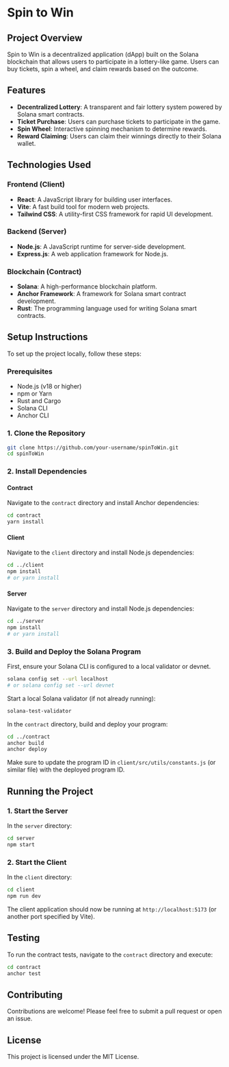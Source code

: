 # Spin to Win

## Project Overview

Spin to Win is a decentralized application (dApp) built on the Solana blockchain that allows users to participate in a lottery-like game. Users can buy tickets, spin a wheel, and claim rewards based on the outcome.

## Features

- **Decentralized Lottery**: A transparent and fair lottery system powered by Solana smart contracts.
- **Ticket Purchase**: Users can purchase tickets to participate in the game.
- **Spin Wheel**: Interactive spinning mechanism to determine rewards.
- **Reward Claiming**: Users can claim their winnings directly to their Solana wallet.

## Technologies Used

### Frontend (Client)

- **React**: A JavaScript library for building user interfaces.
- **Vite**: A fast build tool for modern web projects.
- **Tailwind CSS**: A utility-first CSS framework for rapid UI development.

### Backend (Server)

- **Node.js**: A JavaScript runtime for server-side development.
- **Express.js**: A web application framework for Node.js.

### Blockchain (Contract)

- **Solana**: A high-performance blockchain platform.
- **Anchor Framework**: A framework for Solana smart contract development.
- **Rust**: The programming language used for writing Solana smart contracts.

## Setup Instructions

To set up the project locally, follow these steps:

### Prerequisites

- Node.js (v18 or higher)
- npm or Yarn
- Rust and Cargo
- Solana CLI
- Anchor CLI

### 1. Clone the Repository

```bash
git clone https://github.com/your-username/spinToWin.git
cd spinToWin
```

### 2. Install Dependencies

#### Contract

Navigate to the `contract` directory and install Anchor dependencies:

```bash
cd contract
yarn install
```

#### Client

Navigate to the `client` directory and install Node.js dependencies:

```bash
cd ../client
npm install
# or yarn install
```

#### Server

Navigate to the `server` directory and install Node.js dependencies:

```bash
cd ../server
npm install
# or yarn install
```

### 3. Build and Deploy the Solana Program

First, ensure your Solana CLI is configured to a local validator or devnet.

```bash
solana config set --url localhost
# or solana config set --url devnet
```

Start a local Solana validator (if not already running):

```bash
solana-test-validator
```

In the `contract` directory, build and deploy your program:

```bash
cd ../contract
anchor build
anchor deploy
```

Make sure to update the program ID in `client/src/utils/constants.js` (or similar file) with the deployed program ID.

## Running the Project

### 1. Start the Server

In the `server` directory:

```bash
cd server
npm start
```

### 2. Start the Client

In the `client` directory:

```bash
cd client
npm run dev
```

The client application should now be running at `http://localhost:5173` (or another port specified by Vite).

## Testing

To run the contract tests, navigate to the `contract` directory and execute:

```bash
cd contract
anchor test
```

## Contributing

Contributions are welcome! Please feel free to submit a pull request or open an issue.

## License

This project is licensed under the MIT License.
